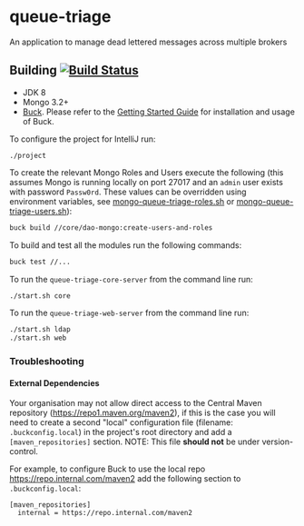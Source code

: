 # queue-triage

An application to manage dead lettered messages across multiple brokers

## Building [![Build Status](https://travis-ci.org/dwpdigitaltech/queue-triage.svg?branch=master)](https://travis-ci.org/dwpdigitaltech/queue-triage)
* JDK 8
* Mongo 3.2+
* [Buck](https://buckbuild.com/).  Please refer to the [Getting Started Guide]() for installation and usage of Buck.


To configure the project for IntelliJ run:

```
./project
```

To create the relevant Mongo Roles and Users execute the following (this assumes Mongo is running locally on port 27017 and an `admin` user exists with password `Passw0rd`.  These values can be overridden using environment variables, see [mongo-queue-triage-roles.sh](core/dao-mongo/src/main/resources/mongo-queue-triage-roles.sh) or [mongo-queue-triage-users.sh](core/dao-mongo/src/main/resources/mongo-queue-triage-users.sh)):
```bash
buck build //core/dao-mongo:create-users-and-roles
```

To build and test all the modules run the following commands:

```bash
buck test //...
```

To run the `queue-triage-core-server` from the command line run:

```bash
./start.sh core
```

To run the `queue-triage-web-server` from the command line run:

```bash
./start.sh ldap
./start.sh web
```

### Troubleshooting
#### External Dependencies
Your organisation may not allow direct access to the Central Maven repository (https://repo1.maven.org/maven2), if this is the case you will need to create a second "local" configuration file (filename: `.buckconfig.local`) in the project's root directory and add a `[maven_repositories]` section.  NOTE: This file **should not** be under version-control.

For example, to configure Buck to use the local repo <https://repo.internal.com/maven2> add the following section to `.buckconfig.local`:
```
[maven_repositories]
  internal = https://repo.internal.com/maven2
```